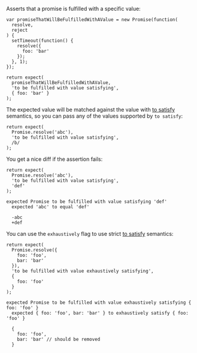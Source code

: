 Asserts that a promise is fulfilled with a specific value:

```js#async:true
var promiseThatWillBeFulfilledWithAValue = new Promise(function(
  resolve,
  reject
) {
  setTimeout(function() {
    resolve({
      foo: 'bar'
    });
  }, 1);
});

return expect(
  promiseThatWillBeFulfilledWithAValue,
  'to be fulfilled with value satisfying',
  { foo: 'bar' }
);
```

The expected value will be matched against the value with
[to satisfy](/assertions/any/to-satisfy/) semantics, so you can pass any of the
values supported by `to satisfy`:

```js#async:true
return expect(
  Promise.resolve('abc'),
  'to be fulfilled with value satisfying',
  /b/
);
```

You get a nice diff if the assertion fails:

```js#async:true
return expect(
  Promise.resolve('abc'),
  'to be fulfilled with value satisfying',
  'def'
);
```

```output
expected Promise to be fulfilled with value satisfying 'def'
  expected 'abc' to equal 'def'

  -abc
  +def
```

You can use the `exhaustively` flag to use strict
[to satisfy](/assertions/any/to-satisfy/) semantics:

```js#async:true
return expect(
  Promise.resolve({
    foo: 'foo',
    bar: 'bar'
  }),
  'to be fulfilled with value exhaustively satisfying',
  {
    foo: 'foo'
  }
);
```

```output
expected Promise to be fulfilled with value exhaustively satisfying { foo: 'foo' }
  expected { foo: 'foo', bar: 'bar' } to exhaustively satisfy { foo: 'foo' }

  {
    foo: 'foo',
    bar: 'bar' // should be removed
  }
```
